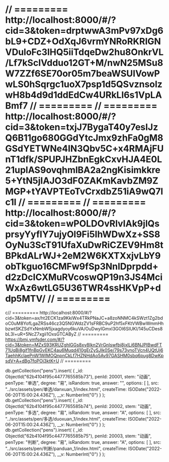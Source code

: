 // =========
http://localhost:8000/#/?cid=3&token=drptwwA3mPv97xDg6bL9+CDZ+OdXqJ6vrmYNRoRKRIGNVDuloFc3IHQ5iiTdqeDw2hu8OnkrVL/Lf7kScIVdduo12GT+M/nwN25MSu8W7ZZf6SE70or05m7beaWSUIVowPwLS0hSqrgc1uoX7psp1d5QSvznsolzwH8b4d9d1ddEdCw4URkLl6s1VpLABmf7
// =========
// =========
http://localhost:8000/#/?cid=3&token=txjJ7BygaT40y7esIJzQ6B11go680GGdYtcJmx9zhFa0gM8GSdYETWNe4IN3Qbv5C+x4RMAjFUnT1dfk/SPUPJHZbnEgkCxvHJA4E0L21uplAS9ovqhmlBA2a2ngKisimkkre5+YtN5jIAJO3dF0ZAKmKavbZM9ZMGP+tYAVPTEoTvCrxdbZ51iA9wQ7lc1l
// =========
// =========
http://localhost:8000/#/?cid=3&token=wPOLDOvRlvIAk9jlQsprsyYyfIY7ujyOl9Fi5IhWDwXz+SS8OyNu3ScT91UfaXuDwRiCZEV9Hm8tBPkdALrWJ+2eM2W6KXTXxjvLbY9obTkguo16CMFw9fSp3NnlDprpdd+d2zDcICXMuRVcoswQP19n3JS4MciWxAz6wtLG5U36TWR4ssHKVpP+ddp5MTV/
// =========
=========
c// =========
http://localhost:8000/#/?cid=3&token=ax/ht2ECK1za9KkiWx4TRkPNaJC+a8zoNNMC4kSWzt1Zg2bdoC0uM8YofLgaZRSs46cz3Q5NGWdzZV1sFRBC9uP2hf5xFKtVWBwWmmHhbzwtSKZSdYxNmbW5jxagdyoy6kuVA/OuDwyIGmxI3GOI6SIUKl/145uCDes8bL3I+uR+5NcZ7xgii1OxsGTCAByZ
// =========
https://bmj.ymfsder.com/#/?cid=3&token=MZxS93KRUZghlGGs8xy8Ikn2VrGnIswfbj8jxlLi6BNJPIBwdFT71UqBi8gif1fnBpGvEKC4au6Muqd410gErZySJIk0Se/79s73ynoTVcn4UQtUj6TaehhKclaePnW1WlMOQnpnCkLf7HZNHdAo5Av97GASHM0sbq6pug8DwKpsdV+A+dBg7foPOj3ktK+U
// =========

db.getCollection("pens").insert( {
_id: ObjectId("62b4104f95c4477765585b73"),
penId: 20001,
stem: "动画",
penType: "单选",
degree: "易",
isRandom: true,
answer: "",
options: [ ],
src: "../src/assets/pen/单选/danxuan_1/index.html",
createTime: ISODate("2022-06-20T15:00:24.436Z"),
__v: NumberInt("0")
} );
db.getCollection("pens").insert( {
_id: ObjectId("62b4104f95c4477765585b74"),
penId: 20002,
stem: "动画",
penType: "多选",
degree: "易",
isRandom: true,
answer: "A",
options: [ ],
src: "../src/assets/pen/多选/duoxuan_1/index.html",
createTime: ISODate("2022-06-20T15:00:24.436Z"),
__v: NumberInt("0")
} );
db.getCollection("pens").insert( {
_id: ObjectId("62b4104f95c4477765585b75"),
penId: 20003,
stem: "动画",
penType: "判断",
degree: "易",
isRandom: true,
answer: "A",
options: [ ],
src: "../src/assets/pen/判断/panduan_1/index.html",
createTime: ISODate("2022-06-20T15:00:24.436Z"),
__v: NumberInt("0")
} );